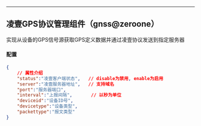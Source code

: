 ***
## 凌壹GPS协议管理组件（gnss@zeroone） 
实现从设备的GPS信号源获取GPS定义数据并通过凌壹协议发送到指定服务器

#### **配置**   
```json
{
    // 属性介绍
    "status":"凌壹客户端状态",   // disable为禁用, enable为启用
    "server":"凌壹服务器地址",   // 支持域名
    "port":"服务器端口",
    "interval":"上报间隔",       // 以秒为单位
    "deviceid":"设备ID号",
    "devicetype":"设备类型",
    "packettype":"报文类型"
}

```  

